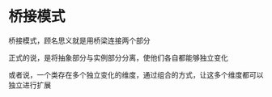 # 桥接模式
桥接模式，顾名思义就是用桥梁连接两个部分   

正式的说，是将抽象部分与实例部分分离，使他们各自都能够独立变化  

或者说，一个类存在多个独立变化的维度，通过组合的方式，让这多个维度都可以  
独立进行扩展